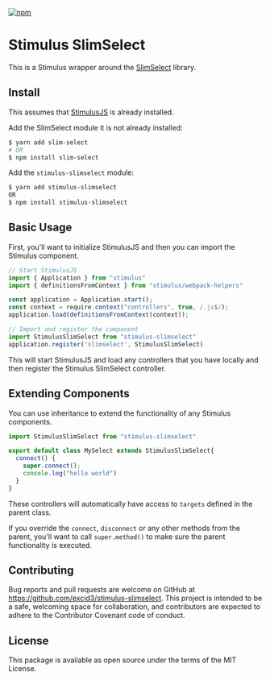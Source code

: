 [![npm](https://img.shields.io/npm/v/stimulus-slimselect.svg)](https://www.npmjs.com/package/stimulus-slimselect)

# Stimulus SlimSelect

This is a Stimulus wrapper around the [SlimSelect](https://slimselectjs.com/) library.

## Install

This assumes that [StimulusJS](https://stimulusjs.org) is already installed.

Add the SlimSelect module it is not already installed:

```bash
$ yarn add slim-select
# OR
$ npm install slim-select
```

Add the `stimulus-slimselect` module:

```bash
$ yarn add stimulus-slimselect
OR
$ npm install stimulus-slimselect
```

## Basic Usage

First, you'll want to initialize StimulusJS and then you can import the Stimulus component.

```javascript
// Start StimulusJS
import { Application } from "stimulus"
import { definitionsFromContext } from "stimulus/webpack-helpers"

const application = Application.start();
const context = require.context("controllers", true, /.js$/);
application.load(definitionsFromContext(context));

// Import and register the component
import StimulusSlimSelect from "stimulus-slimselect"
application.register('slimselect', StimulusSlimSelect)
```

This will start StimulusJS and load any controllers that you have
locally and then register the Stimulus SlimSelect controller.

## Extending Components

You can use inheritance to extend the functionality of any Stimulus components.

```js
import StimulusSlimSelect from "stimulus-slimselect"

export default class MySelect extends StimulusSlimSelect{
  connect() {
    super.connect();
    console.log("hello world")
  }
}
```

These controllers will automatically have access to `targets` defined in the parent class.

If you override the `connect`, `disconnect` or any other methods from the parent, you'll want to call `super.method()` to make sure the parent functionality is executed.

## Contributing

Bug reports and pull requests are welcome on GitHub at <https://github.com/excid3/stimulus-slimselect>.  This project is intended to be a safe, welcoming space for  collaboration, and contributors are expected to adhere to the  Contributor Covenant code of conduct.

## License

This package is available as open source under the terms of the MIT License.
